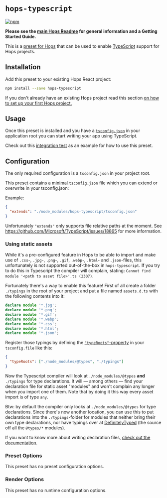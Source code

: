 # `hops-typescript`

[![npm](https://img.shields.io/npm/v/hops-typescript.svg)](https://www.npmjs.com/package/hops-typescript)

**Please see the [main Hops Readme](../../DOCUMENTATION.md) for general information and a Getting Started Guide.**

This is a [preset for Hops](https://github.com/xing/hops/tree/master#presets) that can be used to enable [TypeScript](https://www.typescriptlang.org/) support for Hops projects.

## Installation

Add this preset to your existing Hops React project:

```bash
npm install --save hops-typescript
```

If you don't already have an existing Hops project read this section [on how to set up your first Hops project.](https://github.com/xing/hops/tree/master#quick-start)

## Usage

Once this preset is installed and you have a [`tsconfig.json`](https://www.typescriptlang.org/docs/handbook/tsconfig-json.html) in your application root you can start writing your app using TypeScript.

Check out this [integration test](https://github.com/xing/hops/tree/master/packages/spec/integration/typescript) as an example for how to use this preset.

## Configuration

The only required configuration is a `tsconfig.json` in your project root.

This preset contains a [minimal `tsconfig.json`](https://github.com/xing/hops/blob/master/packages/typescript/tsconfig.json) file which you can extend or overwrite in your tsconfig.json:

Example:

```json
{
  "extends": "./node_modules/hops-typescript/tsconfig.json"
}
```

Unfortunately `"extends"` only supports file relative paths at the moment. See https://github.com/Microsoft/TypeScript/issues/18865 for more information.

### Using static assets

While it's a pre-configured feature in Hops to be able to import and make use of `.css`-, `.jpg`-, `.png`-, `.gif`, `.webp`-, `.html`- and `.json`-files, this unfortunately is not supported out-of-the-box in `hops-typescript`. If you try to do this in Typescript the compiler will complain, stating: `Cannot find module '<path to asset file>'.ts (2307)`.

Fortunately there's a way to enable this feature! First of all create a folder `./typings` in the root of your project and put a file named `assets.d.ts` with the following contents into it:

```typescript
declare module '*.jpg';
declare module '*.png';
declare module '*.gif';
declare module '*.webp';
declare module '*.css';
declare module '*.html';
declare module '*.json';
```

Register those typings by defining the [`"typeRoots"`-property](https://www.typescriptlang.org/docs/handbook/tsconfig-json.html#types-typeroots-and-types) in your `tsconfig.file` like this:

```json
{
  "typeRoots": ["./node_modules/@types", "./typings"]
}
```

Now the Typescript compiler will look at `./node_modules/@types` **and** `./typings` for type declarations. It will — among others — find your declaration file for static asset "modules" and won't complain any longer when you import one of them. Note that by doing it this way every asset import is of type `any`.

Btw: by default the compiler only looks at `./node_modules/@types` for type declarations. Since there's now another location, you can use this to put declarations into the `./typings`-folder for modules that neither bring their own type declarations, nor have typings over at [DefinitelyTyped](http://definitelytyped.org/) (the source off all the `@types/*` modules).

If you want to know more about writing declaration files, [check out the documentation](https://www.typescriptlang.org/docs/handbook/declaration-files/introduction.html).

### Preset Options

This preset has no preset configuration options.

### Render Options

This preset has no runtime configuration options.

